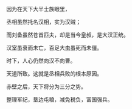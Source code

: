 因为在天下大半士族眼里，

丞相虽然托名汉相，实为汉贼；

而刘备虽然苍首匹夫，却是当今皇叔，是大汉正统。

汉室虽衰而未亡，百足大虫虽死而未僵。

时下，人心仍然向汉不向曹。

天道所致。这就是丞相兵败的根本原因。

赤壁之后，天下将分为三分之势。

整理军纪，垦边屯粮，减免税负，富国强兵。